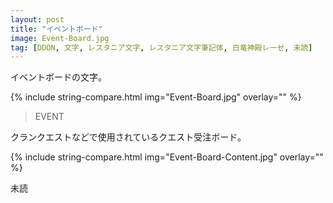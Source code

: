 ```yaml
---
layout: post
title: "イベントボード"
image: Event-Board.jpg
tag: [DDON, 文字, レスタニア文字, レスタニア文字筆記体, 白竜神殿レーゼ, 未読]
---
```


イベントボードの文字。

{% include string-compare.html img="Event-Board.jpg" overlay="" %}

> EVENT

クランクエストなどで使用されているクエスト受注ボード。



{% include string-compare.html img="Event-Board-Content.jpg" overlay="" %}

未読

